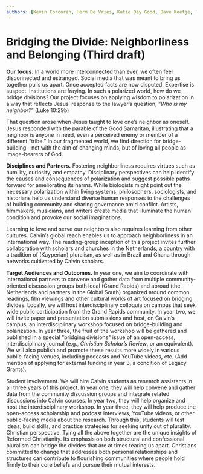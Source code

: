 ```yaml
---
authors: [Kevin Corcoran, Herm De Vries, Katie Day Good, Dave Koetje, Tracy Kuperus]
---
```


# Bridging the Divide: Neighborliness and Belonging (Third draft)

**Our focus.** In a world more interconnected than ever, we often feel disconnected and estranged. Social media that was meant to bring us together pulls us apart. Once accepted facts are now disputed. Expertise is suspect. Institutions are fraying. In such a polarized world, how do we bridge divisions? Our project focuses on applying wisdom to polarization in a way that reflects Jesus’ response to the lawyer’s question, “*Who is my neighbor?*” (Luke 10:29b)

That question arose when Jesus taught to love one’s neighbor as oneself. Jesus responded with the parable of the Good Samaritan, illustrating that a neighbor is anyone in need, even a perceived enemy or member of a different “tribe.” In our fragmented world, we find direction for bridge-building—not with the aim of changing minds, but of loving all people as image-bearers of God.

**Disciplines and Partners.** Fostering neighborliness requires virtues such as humility, curiosity, and empathy. Disciplinary perspectives can help identify the causes and consequences of polarization and suggest possible paths forward for ameliorating its harms. While biologists might point out the necessary polarization within living systems, philosophers, sociologists, and historians help us understand diverse human responses to the challenges of building community and sharing governance amid conflict. Artists, filmmakers, musicians, and writers create media that illuminate the human condition and provoke our social imaginations.

Learning to love and serve our neighbors also requires learning from other cultures. Calvin’s global reach enables us to approach neighborliness in an international way. The reading-group inception of this project invites further collaboration with scholars and churches in the Netherlands, a country with a tradition of (Kuyperian) pluralism, as well as in Brazil and Ghana through networks cultivated by Calvin scholars.

**Target Audiences and Outcomes.** In year one, we aim to coordinate with international partners to convene and gather data from multiple community-oriented discussion groups both local (Grand Rapids) and abroad (the Netherlands and partners in the Global South) organized around common readings, film viewings and other cultural works of art focused on bridging divides. Locally, we will host interdisciplinary colloquia on campus that seek wide public participation from the Grand Rapids community. In year two, we will invite paper and presentation submissions and host, on Calvin’s campus, an interdisciplinary workshop focused on bridge-building and polarization. In year three, the fruit of the workshop will be gathered and published in a special "bridging divisions" issue of an open-access, interdisciplinary journal (e.g., *Christian Scholar’s Review*, or an equivalent). We will also publish and promote these results more widely in various public-facing venues, including podcasts and YouTube videos, etc. (Add mention of applying for external funding in year 3, a condition of Legacy Grants).

Student involvement. We will hire Calvin students as research assistants in all three years of this project.
In year one, they will help convene and gather data from the community discussion groups and integrate
related discussions into Calvin courses. In year two, they will help organize and host the interdisciplinary
workshop. In year three, they will help produce the open-access scholarship and podcast interviews,
YouTube videos, or other public-facing media about the research. Through this, students will test ideas,
build skills, and practice strategies for seeking unity out of plurality.
Christian perspective. Tying all the above together are the unique insights of Reformed Christianity. Its
emphasis on both structural and confessional pluralism can bridge the divides that are at times tearing us
apart. Christians committed to change that addresses both personal relationships and structures can
contribute to flourishing communities where people hold firmly to their core beliefs and pursue their
mutual interests.